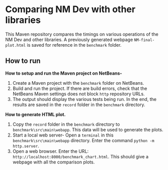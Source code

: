 # Comparing NM Dev with other libraries

This Maven repository compares the timings on various operations of the NM Dev and other libraries. A previously generated webpage `NM-final-plot.html` is saved for reference in the `benchmark` folder.



## How to run

**How to setup and run the Maven project on NetBeans-**

1. Create a Maven project with the `benchmark`  folder on NetBeans.
2. Build and run the project. If there are build errors, check that the NetBeans Maven settings does not block `http` repository URLs.
3. The output should display the various tests being run. In the end, the results are saved in the `record` folder in the `benchmark` directory. 

**How to generate HTML plot.**

1. Copy the `record` folder in the `benchmark` directory to `benchmark\src\main\webapp`. This data will be used to generate the plots.
2. Start a local web server- Open a `terminal` in this `benchmark\src\main\webapp` directory. Enter the command `python -m http.server`.
3. Open a web browser. Enter the URL: `http://localhost:8000/benchmark_chart.html`. This should give a webpage with all the comparison plots.
